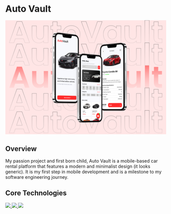 # Auto Vault

<img src="./assets/images/autovault proj.png">

## Overview

My passion project and first born child, Auto Vault is a mobile-based car rental platform that features a modern and minimalist design (it looks generic). It is my first step in mobile development and is a milestone to my software engineering journey. 

## Core Technologies
<a href="" > <img src="https://img.shields.io/badge/react_native-61DAFB?style=for-the-badge&logo=react&logoColor=black"></a><a href="" > <img src="https://img.shields.io/badge/expo-000020?style=for-the-badge&logo=expo&logoColor=white"></a><a href="" > <img src="https://img.shields.io/badge/javascript-F7DF1E?style=for-the-badge&logo=javascript&logoColor=black"></a>



